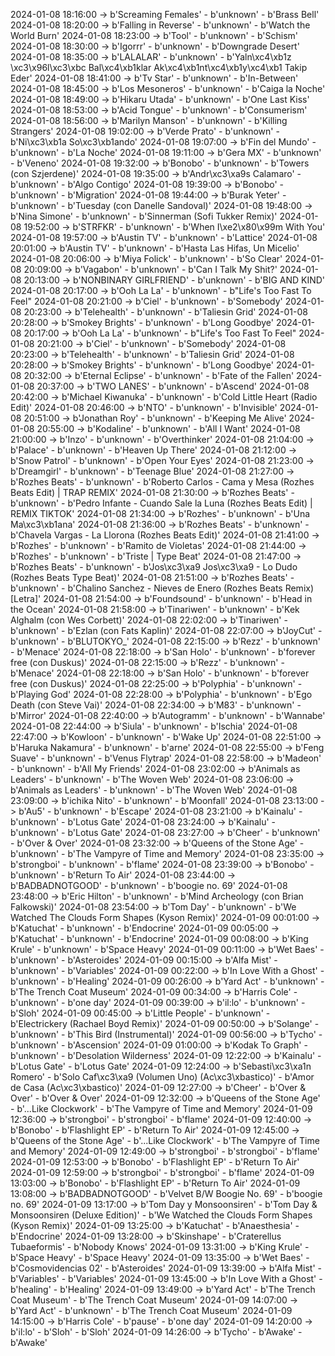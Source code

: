 2024-01-08 18:16:00 -> b'Screaming Females' - b'unknown' - b'Brass Bell'
2024-01-08 18:20:00 -> b'Falling in Reverse' - b'unknown' - b'Watch the World Burn'
2024-01-08 18:23:00 -> b'Tool' - b'unknown' - b'Schism'
2024-01-08 18:30:00 -> b'Igorrr' - b'unknown' - b'Downgrade Desert'
2024-01-08 18:35:00 -> b'LALALAR' - b'unknown' - b'Yaln\xc4\xb1z \xc3\x96l\xc3\xbc Bal\xc4\xb1klar Ak\xc4\xb1nt\xc4\xb1y\xc4\xb1 Takip Eder'
2024-01-08 18:41:00 -> b'Tv Star' - b'unknown' - b'In-Between'
2024-01-08 18:45:00 -> b'Los Mesoneros' - b'unknown' - b'Caiga la Noche'
2024-01-08 18:49:00 -> b'Hikaru Utada' - b'unknown' - b'One Last Kiss'
2024-01-08 18:53:00 -> b'Acid Tongue' - b'unknown' - b'Consumerism'
2024-01-08 18:56:00 -> b'Marilyn Manson' - b'unknown' - b'Killing Strangers'
2024-01-08 19:02:00 -> b'Verde Prato' - b'unknown' - b'Ni\xc3\xb1a So\xc3\xb1ando'
2024-01-08 19:07:00 -> b'Fin del Mundo' - b'unknown' - b'La Noche'
2024-01-08 19:11:00 -> b'Gera MX' - b'unknown' - b'Veneno'
2024-01-08 19:32:00 -> b'Bonobo' - b'unknown' - b'Towers (con Szjerdene)'
2024-01-08 19:35:00 -> b'Andr\xc3\xa9s Calamaro' - b'unknown' - b'Algo Contigo'
2024-01-08 19:39:00 -> b'Bonobo' - b'unknown' - b'Migration'
2024-01-08 19:44:00 -> b'Burak Yeter' - b'unknown' - b'Tuesday (con Danelle Sandoval)'
2024-01-08 19:48:00 -> b'Nina Simone' - b'unknown' - b'Sinnerman (Sofi Tukker Remix)'
2024-01-08 19:52:00 -> b'STRFKR' - b'unknown' - b'When I\xe2\x80\x99m With You'
2024-01-08 19:57:00 -> b'Austin TV' - b'unknown' - b'Lattice'
2024-01-08 20:01:00 -> b'Austin TV' - b'unknown' - b'Hasta Las Hifas, Un Micelio'
2024-01-08 20:06:00 -> b'Miya Folick' - b'unknown' - b'So Clear'
2024-01-08 20:09:00 -> b'Vagabon' - b'unknown' - b'Can I Talk My Shit?'
2024-01-08 20:13:00 -> b'NONBINARY GIRLFRIEND' - b'unknown' - b'BIG AND KIND'
2024-01-08 20:17:00 -> b'Ooh La La' - b'unknown' - b"Life's Too Fast To Feel"
2024-01-08 20:21:00 -> b'Ciel' - b'unknown' - b'Somebody'
2024-01-08 20:23:00 -> b'Telehealth' - b'unknown' - b'Taliesin Grid'
2024-01-08 20:28:00 -> b'Smokey Brights' - b'unknown' - b'Long Goodbye'
2024-01-08 20:17:00 -> b'Ooh La La' - b'unknown' - b"Life's Too Fast To Feel"
2024-01-08 20:21:00 -> b'Ciel' - b'unknown' - b'Somebody'
2024-01-08 20:23:00 -> b'Telehealth' - b'unknown' - b'Taliesin Grid'
2024-01-08 20:28:00 -> b'Smokey Brights' - b'unknown' - b'Long Goodbye'
2024-01-08 20:32:00 -> b'Eternal Eclipse' - b'unknown' - b'Fate of the Fallen'
2024-01-08 20:37:00 -> b'TWO LANES' - b'unknown' - b'Ascend'
2024-01-08 20:42:00 -> b'Michael Kiwanuka' - b'unknown' - b'Cold Little Heart (Radio Edit)'
2024-01-08 20:46:00 -> b'NTO' - b'unknown' - b'Invisible'
2024-01-08 20:51:00 -> b'Jonathan Roy' - b'unknown' - b'Keeping Me Alive'
2024-01-08 20:55:00 -> b'Kodaline' - b'unknown' - b'All I Want'
2024-01-08 21:00:00 -> b'Inzo' - b'unknown' - b'Overthinker'
2024-01-08 21:04:00 -> b'Palace' - b'unknown' - b'Heaven Up There'
2024-01-08 21:12:00 -> b'Snow Patrol' - b'unknown' - b'Open Your Eyes'
2024-01-08 21:23:00 -> b'Dreamgirl' - b'unknown' - b'Teenage Blue'
2024-01-08 21:27:00 -> b'Rozhes Beats' - b'unknown' - b'Roberto Carlos - Cama y Mesa (Rozhes Beats Edit) | TRAP REMIX'
2024-01-08 21:30:00 -> b'Rozhes Beats' - b'unknown' - b'Pedro Infante - Cuando Sale la Luna (Rozhes Beats Edit) | REMIX TIKTOK'
2024-01-08 21:34:00 -> b'Rozhes' - b'unknown' - b'Una Ma\xc3\xb1ana'
2024-01-08 21:36:00 -> b'Rozhes Beats' - b'unknown' - b'Chavela Vargas - La Llorona (Rozhes Beats Edit)'
2024-01-08 21:41:00 -> b'Rozhes' - b'unknown' - b'Ramito de Violetas'
2024-01-08 21:44:00 -> b'Rozhes' - b'unknown' - b'Triste | Type Beat'
2024-01-08 21:47:00 -> b'Rozhes Beats' - b'unknown' - b'Jos\xc3\xa9 Jos\xc3\xa9 - Lo Dudo (Rozhes Beats Type Beat)'
2024-01-08 21:51:00 -> b'Rozhes Beats' - b'unknown' - b'Chalino Sanchez - Nieves de Enero (Rozhes Beats Remix) [Letra]'
2024-01-08 21:54:00 -> b'Foundsound' - b'unknown' - b'Head in the Ocean'
2024-01-08 21:58:00 -> b'Tinariwen' - b'unknown' - b'Kek Alghalm (con Wes Corbett)'
2024-01-08 22:02:00 -> b'Tinariwen' - b'unknown' - b'Ezlan (con Fats Kaplin)'
2024-01-08 22:07:00 -> b'JoyCut' - b'unknown' - b'BLUTOKYO_'
2024-01-08 22:15:00 -> b'Rezz' - b'unknown' - b'Menace'
2024-01-08 22:18:00 -> b'San Holo' - b'unknown' - b'forever free (con Duskus)'
2024-01-08 22:15:00 -> b'Rezz' - b'unknown' - b'Menace'
2024-01-08 22:18:00 -> b'San Holo' - b'unknown' - b'forever free (con Duskus)'
2024-01-08 22:25:00 -> b'Polyphia' - b'unknown' - b'Playing God'
2024-01-08 22:28:00 -> b'Polyphia' - b'unknown' - b'Ego Death (con Steve Vai)'
2024-01-08 22:34:00 -> b'M83' - b'unknown' - b'Mirror'
2024-01-08 22:40:00 -> b'Autogramm' - b'unknown' - b'Wannabe'
2024-01-08 22:44:00 -> b'Siula' - b'unknown' - b'Ischia'
2024-01-08 22:47:00 -> b'Kowloon' - b'unknown' - b'Wake Up'
2024-01-08 22:51:00 -> b'Haruka Nakamura' - b'unknown' - b'arne'
2024-01-08 22:55:00 -> b'Feng Suave' - b'unknown' - b'Venus Flytrap'
2024-01-08 22:58:00 -> b'Madeon' - b'unknown' - b'All My Friends'
2024-01-08 23:02:00 -> b'Animals as Leaders' - b'unknown' - b'The Woven Web'
2024-01-08 23:06:00 -> b'Animals as Leaders' - b'unknown' - b'The Woven Web'
2024-01-08 23:09:00 -> b'ichika Nito' - b'unknown' - b'Moonfall'
2024-01-08 23:13:00 -> b'Au5' - b'unknown' - b'Escape'
2024-01-08 23:21:00 -> b'Kainalu' - b'unknown' - b'Lotus Gate'
2024-01-08 23:24:00 -> b'Kainalu' - b'unknown' - b'Lotus Gate'
2024-01-08 23:27:00 -> b'Cheer' - b'unknown' - b'Over & Over'
2024-01-08 23:32:00 -> b'Queens of the Stone Age' - b'unknown' - b'The Vampyre of Time and Memory'
2024-01-08 23:35:00 -> b'strongboi' - b'unknown' - b'flame'
2024-01-08 23:39:00 -> b'Bonobo' - b'unknown' - b'Return To Air'
2024-01-08 23:44:00 -> b'BADBADNOTGOOD' - b'unknown' - b'boogie no. 69'
2024-01-08 23:48:00 -> b'Eric Hilton' - b'unknown' - b'Mind Archeology (con Brian Falkowski)'
2024-01-08 23:54:00 -> b'Tom Day' - b'unknown' - b'We Watched The Clouds Form Shapes (Kyson Remix)'
2024-01-09 00:01:00 -> b'Katuchat' - b'unknown' - b'Endocrine'
2024-01-09 00:05:00 -> b'Katuchat' - b'unknown' - b'Endocrine'
2024-01-09 00:08:00 -> b'King Krule' - b'unknown' - b'Space Heavy'
2024-01-09 00:11:00 -> b'Wet Baes' - b'unknown' - b'Asteroides'
2024-01-09 00:15:00 -> b'Alfa Mist' - b'unknown' - b'Variables'
2024-01-09 00:22:00 -> b'In Love With a Ghost' - b'unknown' - b'Healing'
2024-01-09 00:26:00 -> b'Yard Act' - b'unknown' - b'The Trench Coat Museum'
2024-01-09 00:34:00 -> b'Harris Cole' - b'unknown' - b'one day'
2024-01-09 00:39:00 -> b'il:lo' - b'unknown' - b'Sloh'
2024-01-09 00:45:00 -> b'Little People' - b'unknown' - b'Electrickery (Rachael Boyd Remix)'
2024-01-09 00:50:00 -> b'Solange' - b'unknown' - b'This Bird (Instrumental)'
2024-01-09 00:56:00 -> b'Tycho' - b'unknown' - b'Ascension'
2024-01-09 01:00:00 -> b'Kodak To Graph' - b'unknown' - b'Desolation Wilderness'
2024-01-09 12:22:00 -> b'Kainalu' - b'Lotus Gate' - b'Lotus Gate'
2024-01-09 12:24:00 -> b'Sebasti\xc3\xa1n Romero' - b'Solo Caf\xc3\xa9 (Volumen Uno) (Ac\xc3\xbastico)' - b'Amor de Casa (Ac\xc3\xbastico)'
2024-01-09 12:27:00 -> b'Cheer' - b'Over & Over' - b'Over & Over'
2024-01-09 12:32:00 -> b'Queens of the Stone Age' - b'...Like Clockwork' - b'The Vampyre of Time and Memory'
2024-01-09 12:36:00 -> b'strongboi' - b'strongboi' - b'flame'
2024-01-09 12:40:00 -> b'Bonobo' - b'Flashlight EP' - b'Return To Air'
2024-01-09 12:45:00 -> b'Queens of the Stone Age' - b'...Like Clockwork' - b'The Vampyre of Time and Memory'
2024-01-09 12:49:00 -> b'strongboi' - b'strongboi' - b'flame'
2024-01-09 12:53:00 -> b'Bonobo' - b'Flashlight EP' - b'Return To Air'
2024-01-09 12:59:00 -> b'strongboi' - b'strongboi' - b'flame'
2024-01-09 13:03:00 -> b'Bonobo' - b'Flashlight EP' - b'Return To Air'
2024-01-09 13:08:00 -> b'BADBADNOTGOOD' - b'Velvet B/W Boogie No. 69' - b'boogie no. 69'
2024-01-09 13:17:00 -> b'Tom Day y Monsoonsiren' - b'Tom Day & Monsoonsiren (Deluxe Edition)' - b'We Watched the Clouds Form Shapes (Kyson Remix)'
2024-01-09 13:25:00 -> b'Katuchat' - b'Anaesthesia' - b'Endocrine'
2024-01-09 13:28:00 -> b'Skinshape' - b'Craterellus Tubaeformis' - b'Nobody Knows'
2024-01-09 13:31:00 -> b'King Krule' - b'Space Heavy' - b'Space Heavy'
2024-01-09 13:35:00 -> b'Wet Baes' - b'Cosmovidencias 02' - b'Asteroides'
2024-01-09 13:39:00 -> b'Alfa Mist' - b'Variables' - b'Variables'
2024-01-09 13:45:00 -> b'In Love With a Ghost' - b'healing' - b'Healing'
2024-01-09 13:49:00 -> b'Yard Act' - b'The Trench Coat Museum' - b'The Trench Coat Museum'
2024-01-09 14:07:00 -> b'Yard Act' - b'unknown' - b'The Trench Coat Museum'
2024-01-09 14:15:00 -> b'Harris Cole' - b'pause' - b'one day'
2024-01-09 14:20:00 -> b'il:lo' - b'Sloh' - b'Sloh'
2024-01-09 14:26:00 -> b'Tycho' - b'Awake' - b'Awake'
